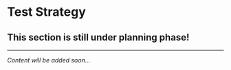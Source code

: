 # Test Strategy

## This section is still under planning phase!

---

*Content will be added soon...*
